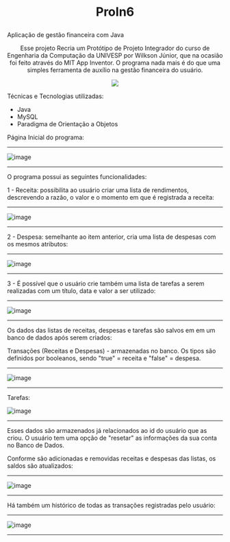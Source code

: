 # <p align="center">ProIn6</p> 
Aplicação de gestão financeira com Java
 <p align="center">Esse projeto Recria um Protótipo de Projeto Integrador do curso de Engenharia da Computação da UNIVESP por Wilkson Júnior, que na ocasião foi feito através do MIT App Inventor. O programa nada mais é do que uma simples ferramenta de auxílio na gestão financeira do usuário.</p>

<p align="center">
<img src="http://img.shields.io/static/v1?label=STATUS&message=EM%20DESENVOLVIMENTO&color=GREEN&style=for-the-badge"/>
</p>



Técnicas e Tecnologias utilizadas: 
* Java
* MySQL
* Paradigma de Orientação a Objetos

Página Inicial do programa:

_____________________________________
![image](https://user-images.githubusercontent.com/67657259/227678066-de48b5fe-1fe4-472d-8858-73556ea042c4.png)

_____________________________________
O programa possui as seguintes funcionalidades:

1 - Receita: possibilita ao usuário criar uma lista de rendimentos, descrevendo a razão, o valor e o momento em que é registrada a receita:
____________
![image](https://user-images.githubusercontent.com/67657259/227678431-133f8055-5bf0-4113-9203-516a66af9d20.png)
_____________

2 - Despesa: semelhante ao item anterior, cria uma lista de despesas com os mesmos atributos:
___
![image](https://user-images.githubusercontent.com/67657259/227678461-8ed4576a-68f0-44bd-bd5c-4a776caccf5a.png)
___

3 - É possível que o usuário crie também uma lista de tarefas a serem realizadas com um título, data e valor a ser utilizado:
______
![image](https://user-images.githubusercontent.com/67657259/227679272-a8459821-22ab-4dbf-b7a4-ec76fe486be8.png)

______
Os dados das listas de receitas, despesas e tarefas são salvos em em um banco de dados após serem criados:

Transações (Receitas e Despesas) - armazenadas no banco. Os tipos são definidos por booleanos, sendo "true" = receita e "false" = despesa.
___
![image](https://user-images.githubusercontent.com/67657259/227682106-9ba6c047-eaba-4c8e-ad36-51844817300b.png)

_____________

Tarefas:

![image](https://user-images.githubusercontent.com/67657259/227680142-173301c1-cc26-4eb8-b3a8-3365b5602aad.png)
____________

Esses dados são armazenados já relacionados ao id do usuário que as criou. O usuário tem uma opção de "resetar" as informações da sua conta no Banco de Dados.

Conforme são adicionadas e removidas receitas e despesas das listas, os saldos são atualizados:

_____
![image](https://user-images.githubusercontent.com/67657259/227680954-04fc7b26-8e76-48a7-b804-20aa3ed0fca9.png)
_____

Há também um histórico de todas as transações registradas pelo usuário:

_____
![image](https://user-images.githubusercontent.com/67657259/227682030-ea4cc513-97a1-4dd0-b2a5-a274242f4819.png)

_____
